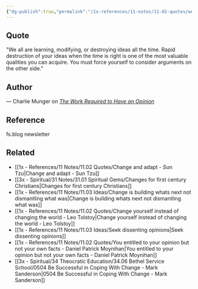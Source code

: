 ```yaml
---
{"dg-publish":true,"permalink":"/1x-references/11-notes/11-02-quotes/we-all-are-learning-modifying-or-destroying-ideas-all-the-time-rapid-destruction-of-your-ideas-when-the-time-is-right-is-one-of-the-most-valuable-qualities-you-can-acquire-charlie-munger/","title":"We all are learning, modifying, or destroying ideas all the time. Rapid destruction of your ideas when the time is right is one of the most valuable qualities you can acquire - Charlie Munger","noteIcon":""}
---
```



## Quote
"We all are learning, modifying, or destroying ideas all the time. Rapid destruction of your ideas when the time is right is one of the most valuable qualities you can acquire. You must force yourself to consider arguments on the other side."

## Author
— Charlie Munger on _[The Work Required to Have an Opinion](https://fs.blog/the-work-required-to-have-an-opinion/)_

## Reference
fs.blog newsletter

## Related
- [[1x - References/11 Notes/11.02 Quotes/Change and adapt - Sun Tzu\|Change and adapt - Sun Tzu]]
- [[3x - Spiritual/31 Notes/31.01 Spiritual Gems/Changes for first century Christians\|Changes for first century Christians]]
- [[1x - References/11 Notes/11.03 Ideas/Change is building whats next not dismantling what was\|Change is building whats next not dismantling what was]]
- [[1x - References/11 Notes/11.02 Quotes/Change yourself instead of changing the world - Leo Tolstoy\|Change yourself instead of changing the world - Leo Tolstoy]]
- [[1x - References/11 Notes/11.03 Ideas/Seek dissenting opinions\|Seek dissenting opinions]]
- [[1x - References/11 Notes/11.02 Quotes/You entitled to your opinion but not your own facts - Daniel Patrick Moynihan\|You entitled to your opinion but not your own facts - Daniel Patrick Moynihan]]
- [[3x - Spiritual/34 Theocratic Education/34.06 Bethel Service School/0504 Be Successful in Coping With Change - Mark Sanderson\|0504 Be Successful in Coping With Change - Mark Sanderson]]